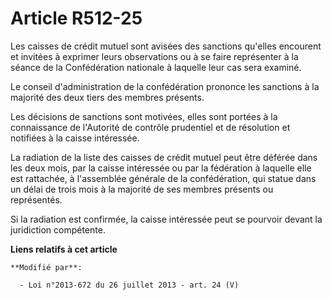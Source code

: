 # Article R512-25

Les caisses de crédit mutuel sont avisées des sanctions qu'elles encourent et invitées à exprimer leurs observations ou à se
faire représenter à la séance de la Confédération nationale à laquelle leur cas sera examiné. 

Le conseil d'administration de la confédération prononce les sanctions à la majorité des deux tiers des membres présents. 

Les décisions de sanctions sont motivées, elles sont portées à la connaissance de l'Autorité de contrôle prudentiel et de
résolution et notifiées à la caisse intéressée. 

La radiation de la liste des caisses de crédit mutuel peut être déférée dans les deux mois, par la caisse intéressée ou par
la fédération à laquelle elle est rattachée, à l'assemblée générale de la confédération, qui statue dans un délai de trois
mois à la majorité de ses membres présents ou représentés. 

Si la radiation est confirmée, la caisse intéressée peut se pourvoir devant la juridiction compétente.

**Liens relatifs à cet article**

	**Modifié par**:

	  - Loi n°2013-672 du 26 juillet 2013 - art. 24 (V)
